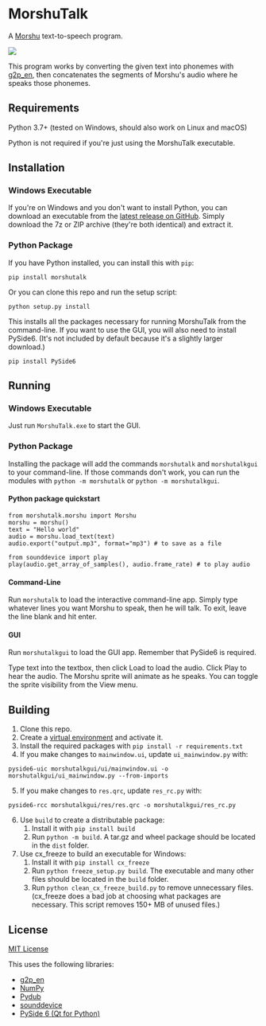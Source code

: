 # MorshuTalk

A [Morshu](https://knowyourmeme.com/memes/morshu) text-to-speech program.

![](screenshot.png)

This program works by converting the given text into phonemes with [g2p_en](https://pypi.org/project/g2p-en/), then
concatenates the segments of Morshu's audio where he speaks those phonemes.

## Requirements
Python 3.7+ (tested on Windows, should also work on Linux and macOS)

Python is not required if you're just using the MorshuTalk executable.

## Installation
### Windows Executable
If you're on Windows and you don't want to install Python, you can download an executable from the
[latest release on GitHub](https://github.com/n0spaces/MorshuTalk/releases/latest). Simply download the 7z or ZIP
archive (they're both identical) and extract it.

### Python Package
If you have Python installed, you can install this with `pip`:

    pip install morshutalk

Or you can clone this repo and run the setup script:

    python setup.py install

This installs all the packages necessary for running MorshuTalk from the command-line. If you want to use the GUI, you
will also need to install PySide6. (It's not included by default because it's a slightly larger download.)

    pip install PySide6

## Running
### Windows Executable
Just run `MorshuTalk.exe` to start the GUI.

### Python Package
Installing the package will add the commands `morshutalk` and `morshutalkgui` to your command-line. If those commands
don't work, you can run the modules with `python -m morshutalk` or `python -m morshutalkgui`.

#### Python package quickstart 
```
from morshutalk.morshu import Morshu
morshu = morshu()
text = "Hello world"
audio = morshu.load_text(text)
audio.export("output.mp3", format="mp3") # to save as a file

from sounddevice import play
play(audio.get_array_of_samples(), audio.frame_rate) # to play audio
```

#### Command-Line
Run `morshutalk` to load the interactive command-line app. Simply type whatever lines you want Morshu to speak, then he
will talk. To exit, leave the line blank and hit enter.

#### GUI
Run `morshutalkgui` to load the GUI app. Remember that PySide6 is required.

Type text into the textbox, then click Load to load the audio. Click Play to hear the audio. The Morshu sprite will
animate as he speaks. You can toggle the sprite visibility from the View menu.

## Building
1. Clone this repo.
2. Create a [virtual environment](https://docs.python.org/3/tutorial/venv.html) and activate it.
3. Install the required packages with `pip install -r requirements.txt`
4. If you make changes to `mainwindow.ui`, update `ui_mainwindow.py` with:
```commandline
pyside6-uic morshutalkgui/ui/mainwindow.ui -o morshutalkgui/ui_mainwindow.py --from-imports
```
5. If you make changes to `res.qrc`, update `res_rc.py` with:
```commandline
pyside6-rcc morshutalkgui/res/res.qrc -o morshutalkgui/res_rc.py
```
6. Use `build` to create a distributable package:
    1. Install it with `pip install build`
    2. Run `python -m build`. A tar.gz and wheel package should be located in the `dist` folder.
7. Use cx_freeze to build an executable for Windows:
    1. Install it with `pip install cx_freeze`
    2. Run `python freeze_setup.py build`. The executable and many other files should be located in the `build` folder.
    3. Run `python clean_cx_freeze_build.py` to remove unnecessary files. (cx_freeze does a bad job at choosing what
       packages are necessary. This script removes 150+ MB of unused files.)

## License
[MIT License](LICENSE.txt)

This uses the following libraries:
* [g2p_en](https://pypi.org/project/g2p-en/)
* [NumPy](https://numpy.org/)
* [Pydub](http://pydub.com/)
* [sounddevice](https://pypi.org/project/sounddevice/)
* [PySide 6 (Qt for Python)](https://wiki.qt.io/Qt_for_Python)
